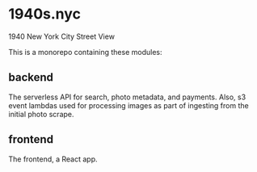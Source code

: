 # 1940s.nyc
1940 New York City Street View


This is a monorepo containing these modules:

## backend
The serverless API for search, photo metadata, and payments. 
Also, s3 event lambdas used for processing images as part of ingesting from the initial photo scrape.

## frontend
The frontend, a React app.

